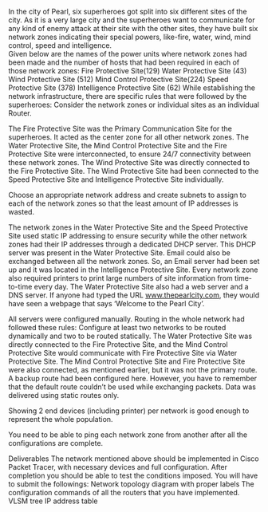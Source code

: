 In the city of Pearl, six superheroes got split into six different sites of the city. As it is a very large city and the superheroes want to communicate for any kind of enemy attack at their site with the other sites, they have built six network zones indicating their special powers, like-fire, water, wind, mind control, speed and intelligence.  
Given below are the names of the power units where network zones had been made and the number of hosts that had been required in each of those network zones:
  Fire Protective Site(129)
  Water Protective Site (43)
  Wind Protective Site (512)
  Mind Control Protective Site(224)
  Speed Protective Site (378)
  Intelligence Protective Site (62)
While establishing the network infrastructure, there are specific rules that were followed by the superheroes:
  Consider the network zones or individual sites as an individual Router.

  The Fire Protective Site was the Primary Communication Site for the superheroes. It acted as the center zone for all other network zones.
  The Water Protective Site, the Mind Control Protective Site and the Fire Protective Site were interconnected, to ensure 24/7 connectivity between these network zones.
  The Wind Protective Site was directly connected to the Fire Protective Site. 
  The Wind Protective Site had been connected to the Speed Protective Site and Intelligence Protective Site individually.

  Choose an appropriate network address and create subnets to assign to each of the network zones so that the least amount of IP addresses is wasted.

  The network zones in the Water Protective Site and the Speed Protective Site used static IP addressing to ensure security while the other network zones had their IP addresses through a dedicated DHCP server. This DHCP server was present in the Water Protective Site.
  Email could also be exchanged between all the network zones. So, an Email server had been set up and it was located in the Intelligence Protective Site.
  Every network zone also required printers to print large numbers of site information from time-to-time every day.
  The Water Protective Site also had a web server and a DNS server. If anyone had typed the URL www.thepearlcity.com, they would have seen a webpage that says ‘Welcome to the Pearl City’.

  All servers were configured manually.
  Routing in the whole network had followed these rules:
  Configure at least two networks to be routed dynamically and two to be routed statically. The Water Protective Site was directly connected to the Fire Protective Site, and the Mind Control Protective Site would communicate with Fire Protective Site via Water Protective Site.
  The Mind Control Protective Site and Fire Protective Site were also connected, as mentioned earlier, but it was not the primary route. A backup route had been configured here.
  However, you have to remember that the default route couldn’t be used while exchanging packets. Data was delivered using static routes only.

  Showing 2 end devices (including printer) per network is good enough to represent the whole population.

  You need to be able to ping each network zone from another after all the configurations are complete.

Deliverables
  The network mentioned above should be implemented in Cisco Packet Tracer, with necessary devices and full configuration.
  After completion you should be able to test the conditions imposed.
  You will have to submit the followings:
  Network topology diagram with proper labels
  The configuration commands of all the routers that you have implemented.
  VLSM tree
  IP address table

